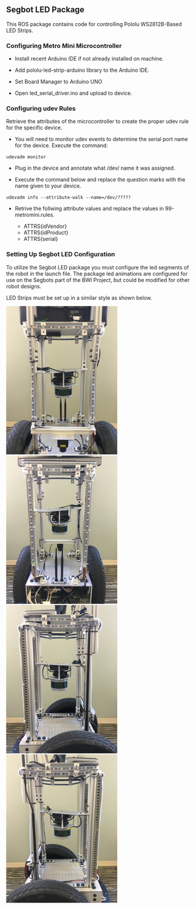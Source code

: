 ## Segbot LED Package

This ROS package contains code for controlling Pololu WS2812B-Based LED Strips.

### Configuring Metro Mini Microcontroller

* Install recent Arduino IDE if not already installed on machine.

* Add pololu-led-strip-arduino library to the Arduino IDE.

* Set Board Manager to Arduino UNO

* Open led_serial_driver.ino and upload to device.

### Configuring udev Rules

Retrieve the attributes of the microcontroller to create the proper udev rule for the specific device. 

* You will need to monitor udev events to determine the serial port name for the device. Execute the command: 

```
udevadm monitor
```

* Plug in the device and annotate what /dev/ name it was assigned.

* Execute the command below and replace the question marks with the name given to your device.

```
udevadm info --attribute-walk --name=/dev/?????
```

* Retrive the follwing attribute values and replace the values in 99-metromini.rules.

	* ATTRS{idVendor}
	* ATTRS{idProduct}
	* ATTRS{serial}

### Setting Up Segbot LED Configuration

To utilize the Segbot LED package you must configure the led segments of the robot in the launch file.
The package led animations are configured for use on the Segbots part of the BWI Project, but could 
be modified for other robot designs.

LED Strips must be set up in a similar style as shown below.

<img src="/segbot_led/images/front.JPG" alt="Front" width="300">
<img src="/segbot_led/images/back.JPG" alt="Back" width="300">
<img src="/segbot_led/images/left.JPG" alt="Left" width="300">
<img src="/segbot_led/images/right.JPG" alt="Right" width="300">

